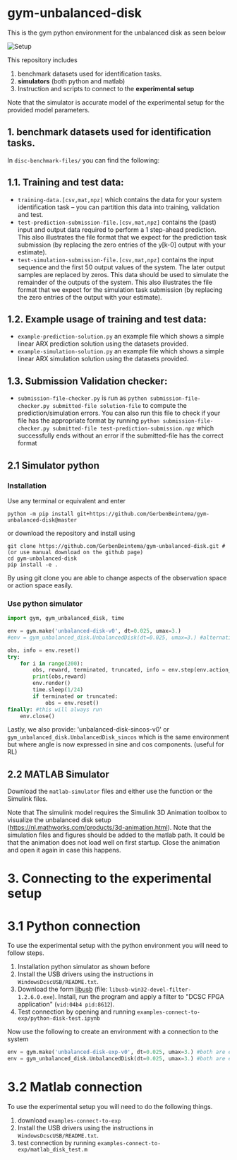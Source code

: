 # gym-unbalanced-disk

This is the gym python environment for the unbalanced disk as seen below

![Setup](UnbalancedDisc1.jpg)

This repository includes 
1. benchmark datasets used for identification tasks.
2. **simulators** (both python and matlab)
3. Instruction and scripts to connect to the **experimental setup**

Note that the simulator is accurate model of the experimental setup for the provided model parameters. 

## 1. benchmark datasets used for identification tasks.

In `disc-benchmark-files/` you can find the following:

## 1.1. Training and test data:

* `training-data.[csv,mat,npz]` which contains the data for your system identification task – you can partition this data into training, validation and test.
* `test-prediction-submission-file.[csv,mat,npz]` contains the (past) input and output data required to perform a 1 step-ahead prediction. This also illustrates the file format that we expect for the prediction task submission (by replacing the zero entries of the y[k-0] output with your estimate).
* `test-simulation-submission-file.[csv,mat,npz]` contains the input sequence and the first 50 output values of the system. The later output samples are replaced by zeros. This data should be used to simulate the remainder of the outputs of the system. This also illustrates the file format that we expect for the simulation task submission (by replacing the zero entries of the output with your estimate).

## 1.2. Example usage of training and test data:

* `example-prediction-solution.py` an example file which shows a simple linear ARX prediction solution using the datasets provided.
* `example-simulation-solution.py` an example file which shows a simple linear ARX simulation solution using the datasets provided.

## 1.3. Submission Validation checker:

* `submission-file-checker.py` is run as `python submission-file-checker.py submitted-file solution-file` to compute the prediction/simulation errors. You can also run this file to check if your file has the appropriate format by running `python submission-file-checker.py submitted-file test-prediction-submission.npz` which successfully ends without an error if the submitted-file has the correct format
 
## 2.1 Simulator python

### Installation

Use any terminal or equivalent and enter

```
python -m pip install git+https://github.com/GerbenBeintema/gym-unbalanced-disk@master
```

or download the repository and install using

```
git clone https://github.com/GerbenBeintema/gym-unbalanced-disk.git #(or use manual download on the github page)
cd gym-unbalanced-disk
pip install -e .
```

By using git clone you are able to change aspects of the observation space or action space easily.

### Use python simulator

```python
import gym, gym_unbalanced_disk, time

env = gym.make('unbalanced-disk-v0', dt=0.025, umax=3.) 
#env = gym_unbalanced_disk.UnbalancedDisk(dt=0.025, umax=3.) #alternative

obs, info = env.reset()
try:
    for i in range(200):
        obs, reward, terminated, truncated, info = env.step(env.action_space.sample()) #random action
        print(obs,reward)
        env.render()
        time.sleep(1/24)
        if terminated or truncated:
            obs = env.reset()
finally: #this will always run
    env.close()
```

Lastly, we also provide: 'unbalanced-disk-sincos-v0' or `gym_unbalanced_disk.UnbalancedDisk_sincos` which is the same environment but where angle is now expressed in sine and cos components. (useful for RL)

## 2.2 MATLAB Simulator

Download the `matlab-simulator` files and either use the function or the Simulink files. 

Note that The simulink model requires the Simulink 3D Animation toolbox to visualize the unbalanced disk setup (https://nl.mathworks.com/products/3d-animation.html). Note that the simulation files and figures should be added to the matlab path. It could be that the animation does not load well on first startup. Close the animation and open it again in case this happens.

# 3. Connecting to the experimental setup

# 3.1 Python connection

To use the experimental setup with the python environment you will need to follow steps.

1. Installation python simulator as shown before
2. Install the USB drivers using the instructions in `WindowsDcscUSB/README.txt`. 
3. Download the form [libusb](https://sourceforge.net/projects/libusb-win32/files/libusb-win32-releases/1.2.6.0/) (file: `libusb-win32-devel-filter-1.2.6.0.exe`). Install, run the program and apply a filter to "DCSC FPGA application" (`vid:04b4 pid:8612`).
4. Test connection by opening and running `examples-connect-to-exp/python-disk-test.ipynb`

Now use the following to create an environment with a connection to the system

```python
env = gym.make('unbalanced-disk-exp-v0', dt=0.025, umax=3.) #both are equivilent (this one has a time limit build in)
env = gym_unbalanced_disk.UnbalancedDisk(dt=0.025, umax=3.) #both are equivilent
```

# 3.2 Matlab connection

To use the experimental setup you will need to do the following things.

1. download `examples-connect-to-exp`
2. Install the USB drivers using the instructions in `WindowsDcscUSB/README.txt`. 
3. test connection by running `examples-connect-to-exp/matlab_disk_test.m`
